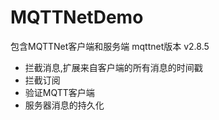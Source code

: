 # MQTTNetDemo
包含MQTTNet客户端和服务端 mqttnet版本 v2.8.5
+ 拦截消息,扩展来自客户端的所有消息的时间戳
+ 拦截订阅
+ 验证MQTT客户端
+ 服务器消息的持久化
